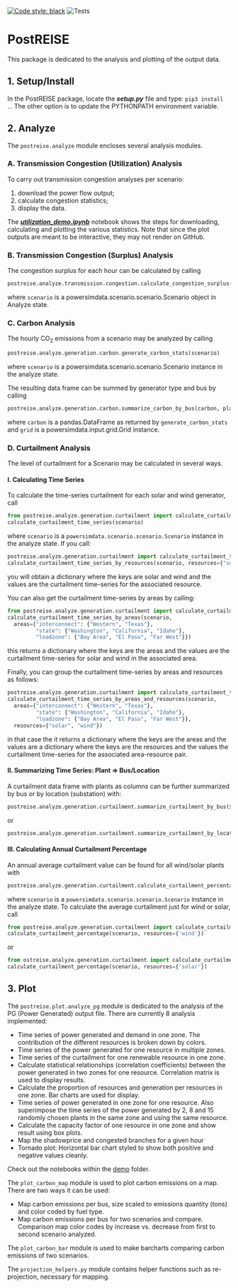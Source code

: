 [![Code style: black](https://img.shields.io/badge/code%20style-black-000000.svg)](https://github.com/psf/black)
![Tests](https://github.com/Breakthrough-Energy/PostREISE/workflows/Pytest/badge.svg)

# PostREISE
This package is dedicated to the analysis and plotting of the output data.


## 1. Setup/Install
In the PostREISE package, locate the ***setup.py*** file and type:
`pip3 install .`. The other option is to update the PYTHONPATH environment
variable.



## 2. Analyze
The `postreise.analyze` module encloses several analysis modules.

### A. Transmission Congestion (Utilization) Analysis
To carry out transmission congestion analyses per scenario:
1. download the power flow output;
2. calculate congestion statistics;
3. display the data.

The ***[utilization_demo.ipynb][utilization]*** notebook shows the steps for
downloading, calculating and plotting the various statistics. Note that since
the plot outputs are meant to be interactive, they may not render on GitHub.

### B. Transmission Congestion (Surplus) Analysis
The congestion surplus for each hour can be calculated by calling
```python
postreise.analyze.transmission.congestion.calculate_congestion_surplus(scenario)
```
where `scenario` is a powersimdata.scenario.scenario.Scenario object in Analyze
state.

### C. Carbon Analysis
The hourly CO<sub>2</sub> emissions from a scenario may be analyzed by calling

```python
postreise.analyze.generation.carbon.generate_carbon_stats(scenario)
```
where `scenario` is a powersimdata.scenario.scenario.Scenario instance in the
analyze state.

The resulting data frame can be summed by generator type and bus by calling
```python
postreise.analyze.generation.carbon.summarize_carbon_by_bus(carbon, plant)
```
where `carbon` is a pandas.DataFrame as returned by `generate_carbon_stats` and
`grid` is a powersimdata.input.grid.Grid instance.

### D. Curtailment Analysis
The level of curtailment for a Scenario may be calculated in several ways.



#### I. Calculating Time Series
To calculate the time-series curtailment for each solar and wind generator, call
```python
from postreise.analyze.generation.curtailment import calculate_curtailment_time_series
calculate_curtailment_time_series(scenario)
```
where `scenario` is a `powersimdata.scenario.scenario.Scenario` instance in the
analyze state. If you call:
```python
postreise.analyze.generation.curtailment import calculate_curtailment_time_series_by_resources
calculate_curtailment_time_series_by_resources(scenario, resources={"solar", "wind"})
```
you will obtain a dictionary where the keys are solar and wind and the values are
the curtailment time-series for the associated resource.

You can also get the curtailment time-series by areas by calling:
```python
from postreise.analyze.generation.curtailment import calculate_curtailment_time_series_by_areas
calculate_curtailment_time_series_by_areas(scenario,
  areas={"interconnect": {"Western", "Texas"},
         "state": {"Washington", "California", "Idaho"},
         "loadzone": {"Bay Area", "El Paso", "Far West"}})
```
this returns a dictionary where the keys are the areas and the values are the
curtailment time-series for solar and wind in the associated area.

Finally, you can group the curtailment time-series by areas and resources as follows:
```python
postreise.analyze.generation.curtailment import calculate_curtailment_time_series_by_areas_and_resources
calculate_curtailment_time_series_by_areas_and_resources(scenario,
  areas={"interconnect": {"Western", "Texas"},
         "state": {"Washington", "California", "Idaho"},
         "loadzone": {"Bay Area", "El Paso", "Far West"}},
  resources={"solar", "wind"})
```
in that case the it returns a dictionary where the keys are the areas and the values
are a dictionary where the keys are the resources and the values the curtailment
time-series for the associated area-resource pair.



#### II. Summarizing Time Series: Plant => Bus/Location
A curtailment data frame with plants as columns can be further summarized by bus
or by location (substation) with:
```python
postreise.analyze.generation.curtailment.summarize_curtailment_by_bus(scenario)
```
or
```python
postreise.analyze.generation.curtailment.summarize_curtailment_by_location(scenario)
```



#### III. Calculating Annual Curtailment Percentage
An annual average curtailment value can be found for all wind/solar plants with

```python
postreise.analyze.generation.curtailment.calculate_curtailment_percentage(scenario)
```
where `scenario` is a `powersimdata.scenario.scenario.Scenario` instance in the
analyze state. To calculate the average curtailment just for wind or solar, call
```python
from postreise.analyze.generation.curtailment import calculate_curtailment_percentage
calculate_curtailment_percentage(scenario, resources={'wind'})
```
or
```python
from ostreise.analyze.generation.curtailment import calculate_curtailment_percentage
calculate_curtailment_percentage(scenario, resources={'solar'})
```


## 3. Plot
The `postreise.plot.analyze_pg` module is dedicated to the analysis of the PG
(Power Generated) output file. There are currently 8 analysis implemented:
* Time series of power generated and demand in one zone. The contribution of
the different resources is broken down by colors.
* Time series of the power generated for one resource in multiple zones.
* Time series of the curtailment for one renewable resource in one zone.
* Calculate statistical relationships (correlation coefficients) between the
power generated in two zones for one resource. Correlation matrix is used to
display results.
* Calculate the proportion of resources and generation per resources in one
zone. Bar charts are used for display.
* Time series of power generated in one zone for one resource. Also superimpose
the time series of the power generated by 2, 8 and 15 randomly chosen plants in
the same zone and using the same resource.
* Calculate the capacity factor of one resource in one zone and show result
using box plots.
* Map the shadowprice and congested branches for a given hour
* Tornado plot: Horizontal bar chart styled to show both positive and negative
values cleanly.

Check out the notebooks within the [demo][plot_notebooks] folder.

[plot_notebooks]: https://github.com/Breakthrough-Energy/PostREISE/blob/develop/postreise/plot/demo/
[utilization]: https://github.com/Breakthrough-Energy/PostREISE/tree/develop/postreise/analyze/transmission/demo/utilization_demo.ipynb
[shadowprice]: https://github.com/Breakthrough-Energy/PostREISE/tree/develop/postreise/plot/demo/plot_shadowprice_demo.ipynb

The `plot_carbon_map` module is used to plot carbon emissions on a map.
There are two ways it can be used:
* Map carbon emissions per bus, size scaled to emissions quantity (tons) and
color coded by fuel type.
* Map carbon emissions per bus for two scenarios and compare.
Comparison map color codes by increase vs. decrease from first to second
scenario analyzed.

The `plot_carbon_bar` module is used to make barcharts comparing carbon
emissions of two scenarios.

The `projection_helpers.py` module contains helper functions such as
re-projection, necessary for mapping.
